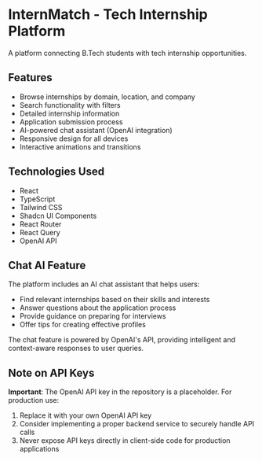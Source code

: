
# InternMatch - Tech Internship Platform

A platform connecting B.Tech students with tech internship opportunities.

## Features

- Browse internships by domain, location, and company
- Search functionality with filters
- Detailed internship information
- Application submission process
- AI-powered chat assistant (OpenAI integration)
- Responsive design for all devices
- Interactive animations and transitions

## Technologies Used

- React
- TypeScript
- Tailwind CSS
- Shadcn UI Components
- React Router
- React Query
- OpenAI API

## Chat AI Feature

The platform includes an AI chat assistant that helps users:
- Find relevant internships based on their skills and interests
- Answer questions about the application process
- Provide guidance on preparing for interviews
- Offer tips for creating effective profiles

The chat feature is powered by OpenAI's API, providing intelligent and context-aware responses to user queries.

## Note on API Keys

**Important**: The OpenAI API key in the repository is a placeholder. For production use:
1. Replace it with your own OpenAI API key
2. Consider implementing a proper backend service to securely handle API calls
3. Never expose API keys directly in client-side code for production applications
